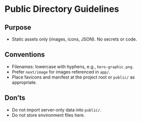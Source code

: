 # Public Directory Guidelines

## Purpose
- Static assets only (images, icons, JSON). No secrets or code.

## Conventions
- Filenames: lowercase with hyphens, e.g., `hero-graphic.png`.
- Prefer `next/image` for images referenced in `app/`.
- Place favicons and manifest at the project root or `public/` as appropriate.

## Don’ts
- Do not import server-only data into `public/`.
- Do not store environment files here.
